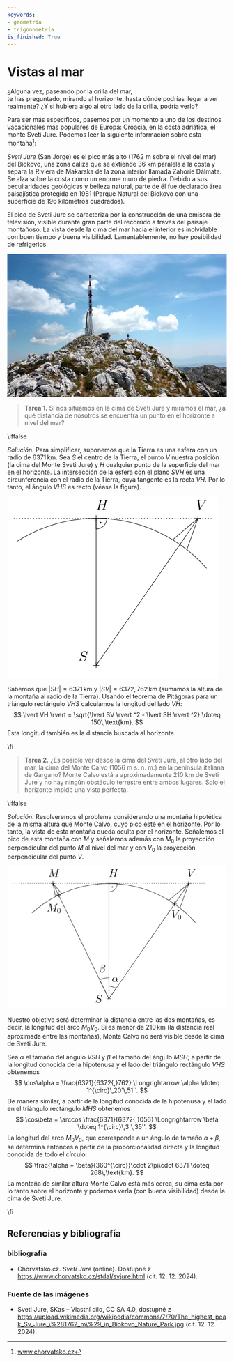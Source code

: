 ```yaml
---
keywords:
- geometría
- trigonometría
is_finished: True
---
```


# Vistas al mar

¿Alguna vez, paseando por la orilla del mar,  
te has preguntado, mirando al horizonte, 
hasta dónde podrías llegar a ver realmente? ¿Y si hubiera 
algo al otro lado de la orilla, podría verlo?

Para ser más específicos, pasemos por un momento a 
uno de los destinos vacacionales más populares de Europa: 
Croacia, en la costa adriática, el monte Sveti Jure. 
Podemos leer la siguiente información sobre esta montaña[^1]: 

[^1]: www.chorvatsko.cz

*Sveti Jure* (San Jorge) es el pico más alto (1762 m sobre el nivel del mar) 
del Biokovo, una zona caliza que se extiende 36 km 
paralela a la costa y separa la Riviera de Makarska 
de la zona interior llamada Zahorie Dálmata. Se alza 
sobre la costa como un enorme muro de piedra. Debido a sus 
peculiaridades geológicas y belleza natural, parte 
de él fue declarado área paisajística protegida en 1981 
(Parque Natural del Biokovo con una superficie de 196 kilómetros cuadrados).

El pico de Sveti Jure se caracteriza por la construcción 
de una emisora de televisión, visible durante gran parte 
del recorrido a través del paisaje montañoso. La vista desde la cima del mar hacia 
el interior es inolvidable con buen tiempo y buena 
visibilidad. Lamentablemente, no hay posibilidad 
de refrigerios.

![Pico Sveti Jure.](sveti_jure.jpg)

> **Tarea 1.** Si nos situamos en la cima de Sveti Jure y miramos el mar, ¿a qué distancia de nosotros se encuentra un punto en el horizonte a nivel del mar?

\iffalse

*Solución.* Para simplificar, suponemos que la Tierra es 
una esfera con un radio de $6371\,\text{km}$. Sea $S$ el centro 
de la Tierra, el punto $V$ nuestra posición (la cima del Monte Sveti Jure) y $H$ 
cualquier punto de la superficie del mar en el horizonte. La intersección 
de la esfera con el plano $SVH$ es una circunferencia con el radio de la Tierra, 
cuya tangente es la recta $VH$. Por lo tanto, el ángulo 
$VHS$ es recto (véase la figura).

![Solución de la Tarea 1](math4you_00042_01.svg)

Sabemos que $\lvert SH \rvert = 6371\,\text{km}$ y 
$\lvert SV \rvert  = 6372{,}762\,\text{km}$ (sumamos 
la altura de la montaña al radio de la Tierra). 
Usando el teorema de Pitágoras para un triángulo rectángulo $VHS$ 
calculamos la longitud del lado $VH$: 
$$
\lvert VH \rvert = \sqrt{\lvert SV \rvert ^2 - \lvert SH \rvert ^2} \doteq 150\,\text{km}.
$$
Esta longitud también es la distancia buscada al horizonte.

\fi

>**Tarea 2.** ¿Es posible ver desde la cima del Sveti Jura, al otro lado 
del mar, la cima del Monte Calvo (1056 m s. n. m.) en 
la península italiana de Gargano? Monte Calvo está a aproximadamente 
210 km de Sveti Jure y no hay ningún obstáculo terrestre 
entre ambos lugares. Solo el horizonte 
impide una vista perfecta.

\iffalse

*Solución.* Resolveremos el problema considerando una montaña 
hipotética de la misma altura que Monte Calvo, cuyo pico 
esté en el horizonte. Por lo tanto, la vista de esta montaña queda oculta 
por el horizonte. Señalemos el pico de esta montaña con $M$ y señalemos además con 
$M_0$ la proyección perpendicular del punto $M$ al nivel del mar y con 
$V_0$ la proyección perpendicular del punto $V$.

![Solución de la Tarea 2](math4you_00042_02.svg)

Nuestro objetivo será determinar la distancia entre las dos montañas, es decir, la longitud 
del arco $M_0V_0$. Si es menor de $210\,\text{km}$ 
(la distancia real aproximada entre las montañas), Monte Calvo no será visible desde 
la cima de Sveti Jure.

Sea $\alpha$ el tamaño del ángulo $VSH$ y $\beta$ el tamaño del 
ángulo $MSH$; a partir de la longitud conocida de la hipotenusa y el lado 
del triángulo rectángulo $VHS$ obtenemos
$$
\cos\alpha = \frac{6371}{6372{,}762} \Longrightarrow \alpha \doteq 1^{\circ}\,20'\,51''.
$$
De manera similar, a partir de la longitud conocida de la hipotenusa y el lado 
en el triángulo rectángulo $MHS$ obtenemos
$$
\cos\beta = \arccos \frac{6371}{6372{,}056} \Longrightarrow \beta \doteq 1^{\circ}\,3'\,35''.
$$
La longitud del arco $M_0V_0$, que corresponde a un ángulo de 
tamaño $\alpha + \beta$, se determina entonces a partir de la proporcionalidad directa 
y la longitud conocida de todo el círculo:
$$
\frac{\alpha + \beta}{360^{\circ}}\cdot 2\pi\cdot 6371 \doteq 268\,\text{km}.
$$
La montaña de similar altura Monte Calvo está más cerca, su cima 
está por lo tanto sobre el horizonte y podemos verla (con buena 
visibilidad) desde la cima de Sveti Jure.

\fi

## Referencias y bibliografía

### bibliografía

* Chorvatsko.cz. *Sveti Jure* (online). Dostupné z https://www.chorvatsko.cz/stdal/svjure.html (cit. 12. 12. 2024).

### Fuente de las imágenes

* Sveti Jure, SKas – Vlastní dílo, CC SA 4.0, dostupné z https://upload.wikimedia.org/wikipedia/commons/7/70/The_highest_peak_Sv_Jure_\%281762_m\%29_in_Biokovo_Nature_Park.jpg (cit. 12. 12. 2024).



